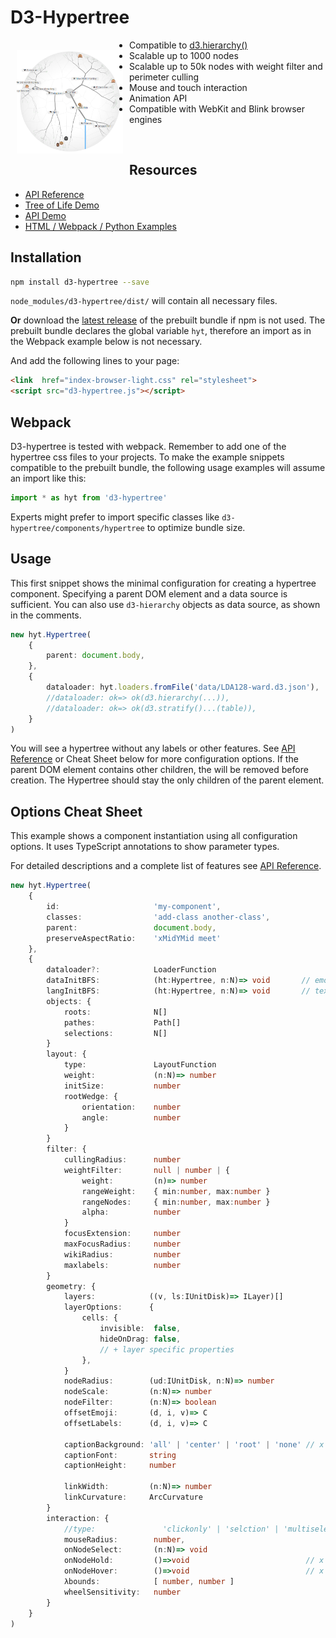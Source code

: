 <!--
<p align="justify">
<p align="center">
<a href="https://glouwa.github.io/d3-hypertree/">
  <img src="docs/img/screenshot-light-github.png?raw=true">
</a>
</p>
</p>
-->

<!--
<iframe width="590" height="590" src="https://glouwa.github.io/" frameborder="0" allowfullscreen="allowfullscreen"></iframe>

<iframe width="560" height="315" src="http://www.youtube.com/embed/t6kxOXOJj8E" frameborder="0" allowfullscreen="allowfullscreen"></iframe>
-->

# D3-Hypertree
<!--
<p align="justify">
<p align="center">
A Scalable Intercative Web Component for Hyperbolic Tree Visualisations.
</p>
</p>
-->

<a href="https://glouwa.github.io/d3-hypertree/"><img 
src="docs/img/screenshot-light-github.png?raw=true" width="170" align="left" hspace="10" vspace="16"></a>

- Compatible to [d3.hierarchy()](https://github.com/d3/d3-hierarchy#hierarchy) 
- Scalable up to 1000 nodes
- Scalable up to 50k nodes with weight filter and perimeter culling
- Mouse and touch interaction  
- Animation API 
- Compatible with WebKit and Blink browser engines
<br>



## Resources
- [API Reference](https://github.com/glouwa/d3-hypertree/blob/master/docs/readme.md)
- [Tree of Life Demo](https://hyperbolic-tree-of-life.github.io/)
- [API Demo](https://glouwa.github.io/d3-hypertree-examples/examples-html/mouse-events/)
- [HTML / Webpack / Python Examples](https://github.com/glouwa/d3-hypertree-examples/)

## Installation

```bash
npm install d3-hypertree --save
```
`node_modules/d3-hypertree/dist/` will contain all necessary files.

<b>Or</b> download the [latest release](https://cdn.jsdelivr.net/npm/d3-hypertree@1.1.0/dist/)
of the prebuilt bundle if npm is not used. 
The prebuilt bundle declares the global variable `hyt`, 
therefore an import as in the Webpack example below is not necessary.



And add the following lines to your page:
```html
<link  href="index-browser-light.css" rel="stylesheet">
<script src="d3-hypertree.js"></script>
```

## Webpack

D3-hypertree is tested with webpack. 
Remember to add one of the hypertree css files to your projects.
To make the example snippets compatible to the prebuilt bundle,
the following usage examples will assume an import like this:  
```typescript
import * as hyt from 'd3-hypertree'
```
Experts might prefer to import specific classes like `d3-hypertree/components/hypertree` to optimize bundle size.

## Usage

This first snippet shows the minimal configuration for creating a hypertree component.
Specifying a parent DOM element and a data source is sufficient. 
You can also use `d3-hierarchy` objects as data source, as shown in the comments.

```typescript
new hyt.Hypertree(
    {
        parent: document.body,        
    },
    {        
        dataloader: hyt.loaders.fromFile('data/LDA128-ward.d3.json'),
        //dataloader: ok=> ok(d3.hierarchy(...)),
        //dataloader: ok=> ok(d3.stratify()...(table)),        
    }
)
```
You will see a hypertree without any labels or other features. See [API Reference](https://github.com/glouwa/d3-hypertree/blob/master/docs/readme.md) or Cheat Sheet below for more configuration options. If the parent DOM element contains other children,
the will be removed before creation. The Hypertree should stay the only children of the parent element.


## Options Cheat Sheet

This example shows a component instantiation using all configuration options. 
It uses TypeScript annotations to show parameter types.

For detailed descriptions and a complete list of features see 
[API Reference](https://github.com/glouwa/d3-hypertree/blob/master/docs/readme.md).

```typescript
new hyt.Hypertree(
    {
        id:                     'my-component',
        classes:                'add-class another-class',
        parent:                 document.body,        
        preserveAspectRatio:    'xMidYMid meet'
    },
    {
        dataloader?:            LoaderFunction   
        dataInitBFS:            (ht:Hypertree, n:N)=> void       // emoji, imghref
        langInitBFS:            (ht:Hypertree, n:N)=> void       // text, wiki, clickable, cell,
        objects: {
            roots:              N[]
            pathes:             Path[]
            selections:         N[]    
        }
        layout: {
            type:               LayoutFunction
            weight:             (n:N)=> number
            initSize:           number
            rootWedge: {
                orientation:    number
                angle:          number
            }
        }
        filter: {
            cullingRadius:      number
            weightFilter:       null | number | {            
                weight:         (n)=> number
                rangeWeight:    { min:number, max:number }
                rangeNodes:     { min:number, max:number }
                alpha:          number
            }
            focusExtension:     number
            maxFocusRadius:     number
            wikiRadius:         number
            maxlabels:          number       
        }       
        geometry: {        
            layers:            ((v, ls:IUnitDisk)=> ILayer)[]
            layerOptions:      {
                cells: {
                    invisible:  false,
                    hideOnDrag: false,
                    // + layer specific properties 
                },
            }
            nodeRadius:        (ud:IUnitDisk, n:N)=> number
            nodeScale:         (n:N)=> number
            nodeFilter:        (n:N)=> boolean
            offsetEmoji:       (d, i, v)=> C
            offsetLabels:      (d, i, v)=> C

            captionBackground: 'all' | 'center' | 'root' | 'none' // x 
            captionFont:       string
            captionHeight:     number

            linkWidth:         (n:N)=> number
            linkCurvature:     ArcCurvature
        }
        interaction: {          
            //type:               'clickonly' | 'selction' | 'multiselection' | centernodeselectable'
            mouseRadius:        number,
            onNodeSelect:       (n:N)=> void
            onNodeHold:         ()=>void                          // x 
            onNodeHover:        ()=>void                          // x 
            λbounds:            [ number, number ]
            wheelSensitivity:   number
        }
    }
)
```
